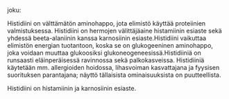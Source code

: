 

joku:

Histidiini on välttämätön aminohappo, jota elimistö käyttää proteiinien valmistuksessa. Histidiini on hermojen välittäjäaine histamiinin esiaste sekä yhdessä beeta-alaniinin kanssa karnosiinin esiaste.Histidiini vaikuttaa elimistön energian tuotantoon, koska se on glukogeeninen aminohappo, joka voidaan muuttaa glukoosiksi glukoneogeneesissä.Histidiiniä on runsaasti eläinperäisessä ravinnossa sekä palkokasveissa. Histidiiniä käytetään mm. allergioiden hoidossa, lihasvoiman kasvattajana ja fyysisen suorituksen parantajana; näyttö tällaisista ominaisuuksista on puutteellista.



Histidiini on histamiinin ja karnosiinin esiaste.
